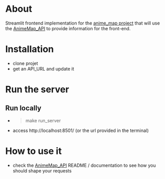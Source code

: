 # About
Streamlit frontend implementation for the [anime_map project](https://github.com/mijkami/anime_map) that will use the [AnimeMap_API](https://github.com/mijkami/AnimeMap_API) to provide information for the front-end.

# Installation
- clone projet
- get an API_URL and update it

# Run the server
## Run locally
- > make run_server
- access http://localhost:8501/ (or the url provided in the terminal)


# How to use it

- check the [AnimeMap_API](https://github.com/mijkami/AnimeMap_API) README / documentation to see how you should shape your requests
